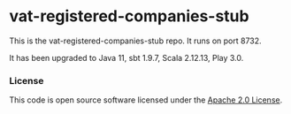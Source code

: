 
# vat-registered-companies-stub

This is the vat-registered-companies-stub repo. It runs on port 8732.

It has been upgraded to Java 11, sbt 1.9.7, Scala 2.12.13, Play 3.0.

### License

This code is open source software licensed under the [Apache 2.0 License]("http://www.apache.org/licenses/LICENSE-2.0.html").
